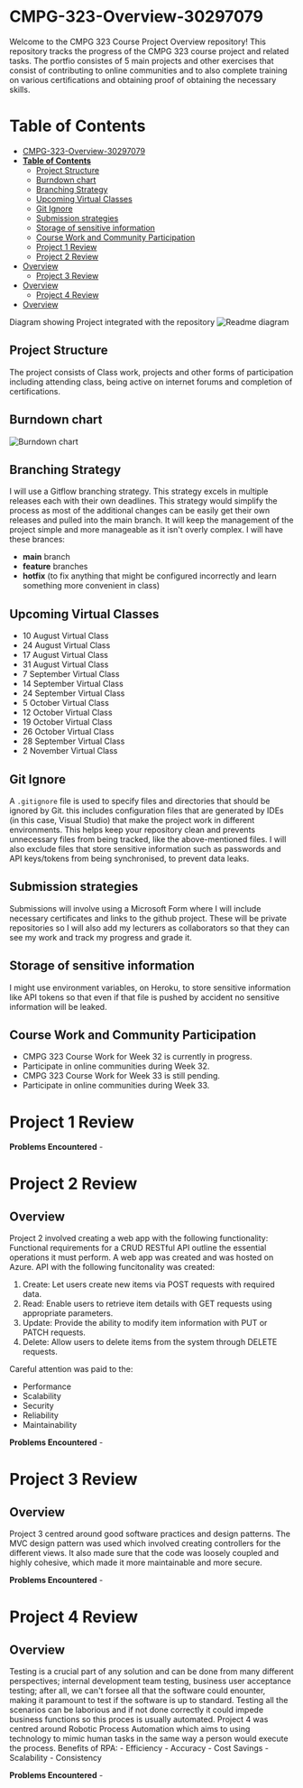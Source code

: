 # CMPG-323-Overview-30297079

Welcome to the CMPG 323 Course Project Overview repository! This repository tracks the progress of the CMPG 323 course project and related tasks.
 The portfio consistes of 5 main projects and other exercises that consist of contributing to online communities and to also complete training on various certifications and obtaining proof of obtaining the necessary skills.

# **Table of Contents**
- [CMPG-323-Overview-30297079](#cmpg-323-overview-30297079)
- [**Table of Contents**](#table-of-contents)
  - [Project Structure](#project-structure)
  - [Burndown chart](#burndown-chart)
  - [Branching Strategy](#branching-strategy)
  - [Upcoming Virtual Classes](#upcoming-virtual-classes)
  - [Git Ignore](#git-ignore)
  - [Submission strategies](#submission-strategies)
  - [Storage of sensitive information](#storage-of-sensitive-information)
  - [Course Work and Community Participation](#course-work-and-community-participation)
  - [Project 1 Review](#project-1-review)
  - [Project 2 Review](#project-2-review)
- [Overview](#overview)
  - [Project 3 Review](#project-3-review)
- [Overview](#overview-1)
  - [Project 4 Review](#project-4-review)
- [Overview](#overview-2)

Diagram showing Project integrated with the repository
![Readme diagram](https://github.com/SamaritanAI/CMPG-323-Overview-30297079/assets/33179496/7616bde2-35fd-48fc-9260-7e389018e002)


## Project Structure
The project consists of Class work, projects and other forms of participation including attending class, being active on internet forums and completion of certifications.

## Burndown chart
![Burndown chart](https://github.com/SamaritanAI/CMPG-323-Overview-30297079/assets/33179496/e1ffe136-e80c-45bc-8735-1b814c3f9fbc)



## Branching Strategy
I will use a Gitflow branching strategy. This strategy excels in multiple releases each with their own deadlines. This strategy would simplify the process as most of the additional changes can be easily get their own releases and pulled into the main branch.
It will keep the management of the project simple and more manageable as it isn't overly complex.
I will have these brances:
- **main** branch
-  **feature** branches
- **hotfix** (to fix anything that might be configured incorrectly and learn something more convenient in class)

## Upcoming Virtual Classes
- 10 August Virtual Class
- 24 August Virtual Class
- 17 August Virtual Class
- 31 August Virtual Class
- 7 September Virtual Class
- 14 September Virtual Class
- 24 September Virtual Class
- 5 October Virtual Class
- 12 October Virtual Class
- 19 October Virtual Class
- 26 October Virtual Class
- 28 September Virtual Class
- 2 November Virtual Class

## Git Ignore

A `.gitignore` file is used to specify files and directories that should be ignored by Git. this includes configuration files that are generated by IDEs (in this case, Visual Studio) that make the project work in different environments. This helps keep your repository clean and prevents unnecessary files from being tracked, like the above-mentioned files. I will also exclude files that store sensitive information such as passwords and API keys/tokens from being synchronised, to prevent data leaks.


## Submission strategies
Submissions will involve using a Microsoft Form where I will include necessary certificates and links to the github project. These will be private repositories so I will also add my lecturers as collaborators so that they can see my work and track my progress and grade it.

## Storage of sensitive information
I might use environment variables, on Heroku, to store sensitive information like API tokens so that even if that file is pushed by accident no sensitive information will be leaked.

## Course Work and Community Participation

- CMPG 323 Course Work for Week 32 is currently in progress.
- Participate in online communities during Week 32.
- CMPG 323 Course Work for Week 33 is still pending.
- Participate in online communities during Week 33.


# Project 1 Review

**Problems Encountered**
    - 



# Project 2 Review
## Overview
Project 2 involved creating a web app with the following functionality:
Functional requirements for a CRUD RESTful API outline the essential operations it must perform. A web app was created and was hosted on Azure. API with the following funcitonality was created:

1. Create: Let users create new items via POST requests with required data.
2. Read: Enable users to retrieve item details with GET requests using appropriate parameters.
3. Update: Provide the ability to modify item information with PUT or PATCH requests.
4. Delete: Allow users to delete items from the system through DELETE requests.

Careful attention was paid to the:
 - Performance
 - Scalability
 - Security
 - Reliability
 - Maintainability

**Problems Encountered**
    - 


# Project 3 Review
## Overview
Project 3 centred around good software practices and design patterns. The MVC design pattern was used which involved creating controllers for the different views. It also made sure that the code was loosely coupled and highly cohesive, which made it more maintainable and more secure. 

**Problems Encountered**
    - 

# Project 4 Review
## Overview
Testing is a crucial part of any solution and can be done from many different perspectives; internal development team testing, business user acceptance testing; after all, we can't forsee all that the software could enounter, making it paramount to test if the software is up to standard. Testing all the scenarios can be laborious and if not done correctly it could impede business functions so this proces is usually automated. Project 4 was centred around Robotic Process Automation which aims to using technology to mimic human tasks in the same way a person would execute the process. 
Benefits of RPA:
    - Efficiency
    - Accuracy
    - Cost Savings
    - Scalability
    - Consistency

**Problems Encountered**
    - 
